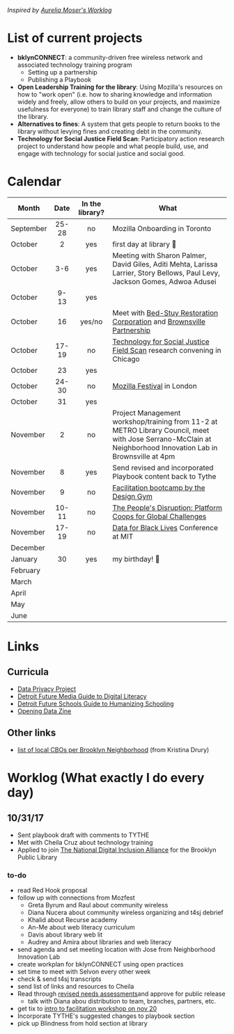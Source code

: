 _Inspired by [Aurelia Moser's Worklog](https://github.com/auremoser/mozsci/blob/master/log/worklog.md)_

# List of current projects 
- **bklynCONNECT**: a community-driven free wireless network and associated technology training program
	- Setting up a partnership
	- Publishing a Playbook
- **Open Leadership Training for the library**: Using Mozilla's resources on how to "work open" (i.e. how to sharing knowledge and information widely and freely, allow others to build on your projects, and maximize  usefulness for everyone) to train library staff and change the culture of the library.
- **Alternatives to fines**: A system that gets people to return books to the library without levying fines and creating debt in the community.
- **Technology for Social Justice Field Scan**: Participatory action research project to understand how people and what people build, use, and engage with technology for social justice and social good.

# Calendar
| Month | Date | In the library? | What |
| --------- | :-----------: |:---------------:| ----|
| September | 25-28 | no | Mozilla Onboarding in Toronto |
| October | 2 | yes | first day at library 🎉|
| October | 3-6 | yes | Meeting with Sharon Palmer, David Giles, Aditi Mehta, Larissa Larrier, Story Bellows, Paul Levy, Jackson Gomes, Adwoa Adusei |
| October | 9-13| yes | |
| October | 16 | yes/no | Meet with [Bed-Stuy Restoration Corporation](http://restorationplaza.org/) and [Brownsville Partnership](https://www.community.solutions/what-we-do/brownsville-partnership)|
| October | 17-19 | no | [Technology for Social Justice Field Scan](http://t4sj.co) research convening in Chicago |
| October | 23 | yes | |
| October | 24-30 | no | [Mozilla Festival](https://mozillafestival.org/) in London |
| October | 31| yes | |
| November | 2 | no | Project Management workshop/training from 11-2 at METRO Library Council, meet with Jose Serrano-McClain at Neighborhood Innovation Lab in Brownsville at 4pm |
| November | 8 | yes | Send revised and incorporated Playbook content back to Tythe | 
| November | 9 | no | [Facilitation bootcamp by the Design Gym](http://www.thedesigngym.com/event/facilitation-bootcamp-29/) |
| November | 10-11| no | [The People's Disruption: Platform Coops for Global Challenges](https://platform.coop/2017)| | 15-17 | no | [Nonprofit Software Development Summit in Oakland, CA](https://www.eventbrite.com/e/2017-nonprofit-software-development-summit-tickets-32739247972) |
| November | 17-19 | no | [Data for Black Lives](http://d4bl.org/conference.html) Conference at MIT |  
| December | | | |
| January | 30 | yes | my birthday! 🎉|
| February | | | |
| March | | | |
| April | | | |
| May | | | |
| June | | | |

# Links

## Curricula
- [Data Privacy Project](https://dataprivacyproject.org/curriculum/)
- [Detroit Future Media Guide to Digital Literacy](https://www.alliedmedia.org/files/dfm_final_web.pdf)
- [Detroit Future Schools Guide to Humanizing Schooling](https://www.alliedmedia.org/news/2015/09/10/introducing-%E2%80%9Cdfs-guide-humanizing-schooling%E2%80%9D)
- [Opening Data Zine](https://www.alliedmedia.org/files/ddjc_zine-final-rgb.pdf)

## Other links
- [list of local CBOs per Brooklyn Neighborhood](https://www.dropbox.com/s/bocupav7nt4fx7d/BKLNconnect_CBOs-Resources_v1.xlsx?dl=0) (from Kristina Drury)


# Worklog (What exactly I do every day)

## 10/31/17
- Sent playbook draft with comments to TYTHE
- Met with Cheila Cruz about technology training
- Applied to join [The National Digital Inclusion Alliance](https://www.digitalinclusion.org/) for the Brooklyn Public Library

### to-do
- read Red Hook proposal
- follow up with connections from Mozfest
	- Greta Byrum and Raul about community wireless
	- Diana Nucera about community wireless organizing and t4sj debrief
	- Khalid about Recurse academy
	- An-Me about web literacy curriculum
	- Davis about library web lit
	- Audrey and Amira about libraries and web literacy
- send agenda and set meeting location with Jose from Neighborhood Innovation Lab
- create workplan for bklynCONNECT using open practices
- set time to meet with Selvon every other week
- check & send t4sj transcripts
- send list of links and resources to Cheila
- Read through [revised needs assessments](https://www.dropbox.com/personal/BklynConnect%20-%20Final%20Reports%20-%20Oct%2025%202017 )and approve for public release
	- talk with Diana abou distribution to team, branches, partners, etc.
- get tix to [intro to facilitation workshop on nov 20](https://www.eventbrite.com/e/class-intro-to-facilitation-fundamentals-in-becoming-an-effective-facilitator-tickets-37990809534?utm_campaign=new_event_email&utm_medium=email&utm_source=eb_email&utm_term=viewmyevent_button)
- Incorporate TYTHE's suggested changes to playbook section
- pick up Blindness from hold section at library
